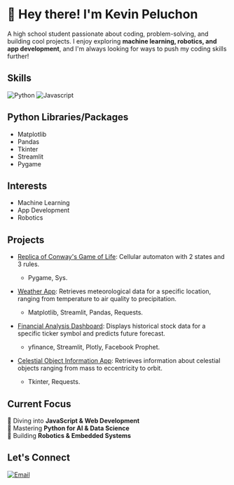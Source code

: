 # 👋 Hey there! I'm Kevin Peluchon

A high school student passionate about coding, problem-solving, and building cool projects. I enjoy exploring **machine learning, robotics, and app development**, and I'm always looking for ways to push my coding skills further!

## Skills
![Python](https://img.shields.io/badge/Python-3776AB?style=for-the-badge&logo=python&logoColor=white)
![Javascript](https://img.shields.io/badge/Javascript-E34F26?style=for-the-badge&logo=html5&logoColor=white)

## Python Libraries/Packages
- Matplotlib
- Pandas
- Tkinter
- Streamlit
- Pygame

## Interests
- Machine Learning
- App Development
- Robotics

## Projects

- [Replica of Conway's Game of Life](https://github.com/kpeluchon72/Cylindrical-Conways-Game-of-Life): Cellular automaton with 2 states and 3 rules.  
  - Pygame, Sys.

- [Weather App](https://github.com/kpeluchon72/Weather-App): Retrieves meteorological data for a specific location, ranging from temperature to air quality to precipitation.  
  - Matplotlib, Streamlit, Pandas, Requests.

- [Financial Analysis Dashboard](https://github.com/kpeluchon72/Financial-Analysis-Dashboard): Displays historical stock data for a specific ticker symbol and predicts future forecast.  
  - yfinance, Streamlit, Plotly, Facebook Prophet.

- [Celestial Object Information App](https://github.com/kpeluchon72/Celestial-Object-Info-App): Retrieves information about celestial objects ranging from mass to eccentricity to orbit.  
  - Tkinter, Requests.

## Current Focus
🔹 Diving into **JavaScript & Web Development**  
🔹 Mastering **Python for AI & Data Science**  
🔹 Building **Robotics & Embedded Systems**

## Let's Connect
[![Email](https://img.shields.io/badge/Email-D14836?style=flat-square&logo=gmail&logoColor=white)](mailto:kev.pdlg71@gmail.com)
